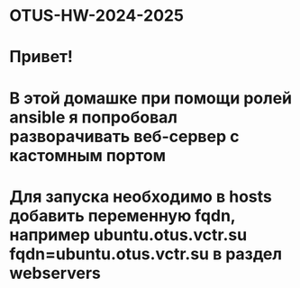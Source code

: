# OTUS-HW-2024-2025

# Привет!

# В этой домашке при помощи ролей ansible я попробовал разворачивать веб-сервер с кастомным портом
# Для запуска необходимо в hosts добавить переменную fqdn, например ubuntu.otus.vctr.su fqdn=ubuntu.otus.vctr.su в раздел webservers
# 
# 
# 
